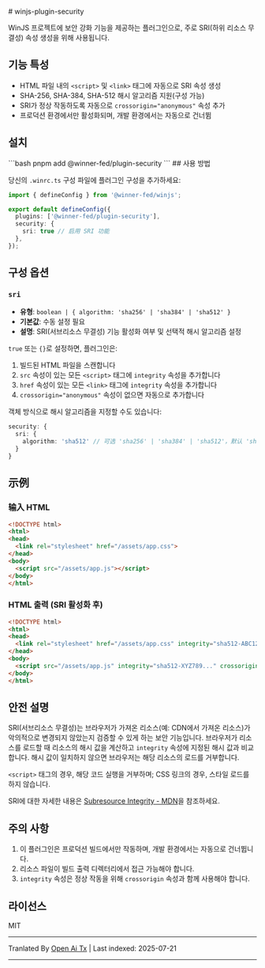 <translate-content># winjs-plugin-security

WinJS 프로젝트에 보안 강화 기능을 제공하는 플러그인으로, 주로 SRI(하위 리소스 무결성) 속성 생성을 위해 사용됩니다.

## 기능 특성

- HTML 파일 내의 `<script>` 및 `<link>` 태그에 자동으로 SRI 속성 생성
- SHA-256, SHA-384, SHA-512 해시 알고리즘 지원(구성 가능)
- SRI가 정상 작동하도록 자동으로 `crossorigin="anonymous"` 속성 추가
- 프로덕션 환경에서만 활성화되며, 개발 환경에서는 자동으로 건너뜀

## 설치
</translate-content>
```bash
pnpm add @winner-fed/plugin-security
```
## 사용 방법

당신의 `.winrc.ts` 구성 파일에 플러그인 구성을 추가하세요:


```typescript
import { defineConfig } from '@winner-fed/winjs';

export default defineConfig({
  plugins: ['@winner-fed/plugin-security'],
  security: {
    sri: true // 启用 SRI 功能
  },
});
```
## 구성 옵션

### `sri`

- **유형**: `boolean | { algorithm: 'sha256' | 'sha384' | 'sha512' }`
- **기본값**: 수동 설정 필요
- **설명**: SRI(서브리소스 무결성) 기능 활성화 여부 및 선택적 해시 알고리즘 설정

`true` 또는 `{}`로 설정하면, 플러그인은:

1. 빌드된 HTML 파일을 스캔합니다
2. `src` 속성이 있는 모든 `<script>` 태그에 `integrity` 속성을 추가합니다
3. `href` 속성이 있는 모든 `<link>` 태그에 `integrity` 속성을 추가합니다
4. `crossorigin="anonymous"` 속성이 없으면 자동으로 추가합니다

객체 방식으로 해시 알고리즘을 지정할 수도 있습니다:


```typescript
security: {
  sri: {
    algorithm: 'sha512' // 可选 'sha256' | 'sha384' | 'sha512'，默认 'sha512'
  }
}
```

## 示例

### 输入 HTML

```html
<!DOCTYPE html>
<html>
<head>
  <link rel="stylesheet" href="/assets/app.css">
</head>
<body>
  <script src="/assets/app.js"></script>
</body>
</html>
```
### HTML 출력 (SRI 활성화 후)


```html
<!DOCTYPE html>
<html>
<head>
  <link rel="stylesheet" href="/assets/app.css" integrity="sha512-ABC123..." crossorigin="anonymous">
</head>
<body>
  <script src="/assets/app.js" integrity="sha512-XYZ789..." crossorigin="anonymous"></script>
</body>
</html>
```
## 안전 설명

SRI(서브리소스 무결성)는 브라우저가 가져온 리소스(예: CDN에서 가져온 리소스)가 악의적으로 변경되지 않았는지 검증할 수 있게 하는 보안 기능입니다. 브라우저가 리소스를 로드할 때 리소스의 해시 값을 계산하고 `integrity` 속성에 지정된 해시 값과 비교합니다. 해시 값이 일치하지 않으면 브라우저는 해당 리소스의 로드를 거부합니다.

`<script>` 태그의 경우, 해당 코드 실행을 거부하며; CSS 링크의 경우, 스타일 로드를 하지 않습니다.

SRI에 대한 자세한 내용은 [Subresource Integrity - MDN](https://developer.mozilla.org/zh-CN/docs/Web/Security/Subresource_Integrity)을 참조하세요.

## 주의 사항

1. 이 플러그인은 프로덕션 빌드에서만 작동하며, 개발 환경에서는 자동으로 건너뜁니다.
2. 리소스 파일이 빌드 출력 디렉터리에서 접근 가능해야 합니다.
3. `integrity` 속성은 정상 작동을 위해 `crossorigin` 속성과 함께 사용해야 합니다.

## 라이선스

MIT




---

Tranlated By [Open Ai Tx](https://github.com/OpenAiTx/OpenAiTx) | Last indexed: 2025-07-21

---